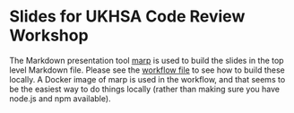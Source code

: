 # Slides for UKHSA Code Review Workshop

The Markdown presentation tool [marp](https://marp.app/) is used to build the
slides in the top level Markdown file. Please see the [workflow
file](.github/workflows/marp-to-pages.yml) to see how to build these locally. A
Docker image of marp is used in the workflow, and that seems to be the easiest
way to do things locally (rather than making sure you have node.js and npm
available).
